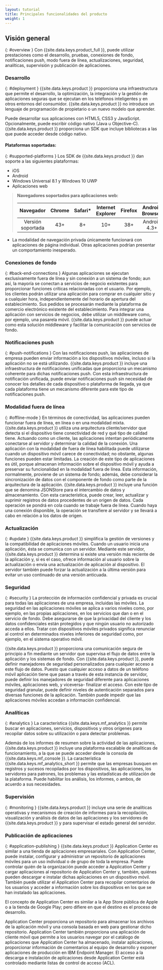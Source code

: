 ```yaml
---
layout: tutorial
title: Principales funcionalidades del producto
weight: 1
---
```

<!-- NLS_CHARSET=UTF-8 -->
## Visión general
{: #overview }
Con {{site.data.keys.product_full }}, puede utilizar prestaciones como el desarrollo, pruebas, conexiones de fondo, notificaciones push, modo fuera de línea, actualizaciones, seguridad, analíticas, supervisión y publicación de aplicaciones. 

### Desarrollo
{: #deployment }
{{site.data.keys.product }} proporciona una infraestructura que permite el desarrollo, la optimización, la integración y la gestión de aplicaciones seguras que se ejecutan en los teléfonos inteligentes y en otros entornos del consumidor.
{{site.data.keys.product }} no introduce un lenguaje de programación de propietario o un nuevo modelo que aprender.


Puede desarrollar sus aplicaciones con HTML5, CSS3 y JavaScript. Opcionalmente, puede escribir código nativo (Java u Objective-C). {{site.data.keys.product }} proporciona un SDK que incluye bibliotecas a las que puede acceder desde código nativo.


#### Plataformas soportadas:
{: #supported-platforms }
Los SDK de {{site.data.keys.product }} dan soporte a las siguientes plataformas:


* iOS
* Android
* Windows Universal 8.1 y Windows 10 UWP
* Aplicaciones web

> **Navegadores soportados para aplicaciones web:**
> 
> |      Navegador    | Chrome | Safari* | Internet Explorer | Firefox | Android Browser |
> |:-----------------:|:------:|:-------:|:-----------------:|:-------:|:---------------:|
> | Versión soportada |   43+  |    8+   |        10+        |   38+   |   Android 4.3+  |

* La modalidad de navegación privada únicamente funcionará con aplicaciones de página individual.
Otras aplicaciones podrían presentar un comportamiento inesperado.


### Conexiones de fondo
{: #back-end-connections }
Algunas aplicaciones se ejecutan exclusivamente fuera de línea y sin conexión a un sistema de fondo; aun así, la mayoría se conectan a servicios de negocio existentes para proporcionar funciones críticas relacionadas con el usuario.
Por ejemplo, los clientes podrán utilizar una aplicación para comprar en cualquier sitio y a cualquier hora, independientemente del horario de apertura del establecimiento.
Sus pedidos se procesarán mediante la plataforma de comercio electrónico existente del establecimiento.
Para integrar una aplicación con servicios de negocios, debe utilizar un middleware como, por ejemplo, una pasarela móvil.
{{site.data.keys.product }} puede actuar como esta solución middleware y facilitar la comunicación con servicios de fondo.


### Notificaciones push
{: #push-notifications }
Con las notificaciones push, las aplicaciones de empresa pueden enviar información a los dispositivos móviles, incluso si la aplicación no se está utilizando.
{{site.data.keys.product }} incluye una infraestructura de notificaciones unificadas que proporciona un mecanismo coherente para dichas notificaciones push.
Con esta infraestructura de notificación unificada, puede enviar notificaciones push sin necesidad de conocer los detalles de cada dispositivo o plataforma de llegada, ya que cada plataforma tiene un mecanismo diferente para este tipo de notificaciones push.


### Modalidad fuera de línea 
{: #offline-mode }
En términos de conectividad, las aplicaciones pueden funcionar fuera de línea, en línea o en una modalidad mixta.
{{site.data.keys.product }} utiliza una arquitectura cliente/servidor que detecta si el dispositivo tiene conectividad de red y qué tipo de calidad tiene.
Actuando como un cliente, las aplicaciones intentan periódicamente conectarse al servidor y determinar la calidad de la conexión.
Una aplicación con la modalidad de fuera de línea habilitada puede utilizarse cuando un dispositivo móvil carece de conectividad; no obstante, algunas funciones pueden estar limitadas.
La creación de este tipo de aplicaciones es útil, porque almacenan información sobre el dispositivo móvil y ayuda a preservar su funcionalidad en la modalidad fuera de línea.
Esta información, normalmente, proviene de un sistema de fondo; además, debe considerar la sincronización de datos con el componente de fondo como parte de la arquitectura de la aplicación.
{{site.data.keys.product }} incluye una función que se denomina JSONStore para el intercambio de datos y almacenamiento.
Con esta característica, puede crear, leer, actualizar y suprimir registros de datos procedentes de un origen de datos.
Cada operación se pondrá en cola cuando se trabaje fuera de línea.
Cuando haya una conexión disponible, la operación se transfiere al servidor y se llevará a cabo en relación a los datos de origen.


### Actualización
{: #update }
{{site.data.keys.product }} simplifica la gestión de versiones y la compatibilidad de aplicaciones móviles.
Cuando un usuario inicia una aplicación, ésta se comunica con un servidor.
Mediante este servidor, {{site.data.keys.product }} determina si existe una versión más reciente de la aplicación y, si es el caso, ofrece información al usuario sobre la actualización o envía una actualización de aplicación al dispositivo.
El servidor también puede forzar la actualización a la última versión para evitar un uso continuado de una versión anticuada. 

### Seguridad
{: #security }
La protección de información confidencial y privada es crucial para todas las aplicaciones de una empresa, incluidas las móviles.
La seguridad en las aplicaciones móviles se aplica a varios niveles como, por ejemplo, en las propias aplicaciones, en los servicios que dan o en el servicio de fondo.
Debe asegurarse de que la privacidad del cliente y los datos confidenciales están protegidos y que ningún usuario no autorizado acceda a ellos.
Tratar con dispositivos móviles privados significa renunciar al control en determinados niveles inferiores de seguridad como, por ejemplo, en el sistema operativo móvil. 

{{site.data.keys.product }} proporciona una comunicación segura de principio a fin mediante un servidor que supervisa el flujo de datos entre la aplicación y los sistemas de fondo.
Con {{site.data.keys.product }}, puede definir manejadores de seguridad personalizados para cualquier acceso a este flujo de datos.
Puesto que cualquier acceso a datos de un teléfono móvil aplicación tiene que pasan a través de esta instancia de servidor, puede definir los manejadores de seguridad diferente para aplicaciones móviles, aplicaciones web, y viceversa- finalizar el acceso.
Con este tipo de seguridad granular, puede definir niveles de autenticación separados para diversas funciones de la aplicación.
También puede impedir que las aplicaciones móviles accedan a información confidencial.


### Analíticas
{: #analytics }
La característica {{site.data.keys.mf_analytics }} permite buscar en aplicaciones, servicios, dispositivos y otros orígenes para recopilar datos sobre su utilización o para detectar problemas.


Además de los informes de resumen sobre la actividad de las aplicaciones, {{site.data.keys.product }} incluye una plataforma escalable de analíticas de funcionamiento, a la que se puede acceder desde la consola de {{site.data.keys.mf_console }}.
La característica {{site.data.keys.mf_analytics_short }} permite que las empresas busquen en registros y sucesos recopilados por los dispositivos, las aplicaciones, los servidores para patrones, los problemas y las estadísticas de utilización de la plataforma.
Puede habilitar los análisis, los informes, o ambos, de acuerdo a sus necesidades. 

### Supervisión
{: #monitoring }
{{site.data.keys.product }} incluye una serie de analíticas operativas y mecanismos de creación de informes para la recopilación, visualización y análisis de datos de las aplicaciones y los servidores de {{site.data.keys.product }} y para supervisar el estado general del servidor.


### Publicación de aplicaciones
{: #application-publishing }
{{site.data.keys.product }} Application Center es similar a una tienda de aplicaciones empresariales.
Con Application Center, puede instalar, configurar y administrar un repositorio de aplicaciones móviles para un uso individual o de grupo de toda la empresa.
Puede controlar quién de la organización puede acceder a Application Center y cargar aplicaciones al repositorio de Application Center y, también, quiénes pueden descargar e instalar dichas aplicaciones en un dispositivo móvil.
También puede utilizar el Application Center para recopilar comentarios de los usuarios y acceder a información sobre los dispositivos en los que se han instalado las aplicaciones.


El concepto de Application Center es similar a la App Store pública de Apple o a la tienda de Google Play; pero difiere en que el destino es el proceso de desarrollo. 

Application Center proporciona un repositorio para almacenar los archivos de la aplicación móvil y una consola basada en web para gestionar dicho repositorio. Application Center también proporciona una aplicación de cliente móvil que permite a los usuarios navegar por el catálogo de aplicaciones que Application Center ha almacenado, instalar aplicaciones, proporcionar información de comentarios al equipo de desarrollo y exponer aplicaciones de producción en IBM Endpoint Manager.
El acceso a la descarga e instalación de aplicaciones desde Application Center está controlado mediante listas de control de acceso (ACL).
